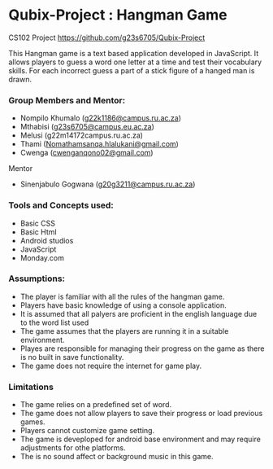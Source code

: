 # Qubix-Project : Hangman Game
CS102 Project
https://github.com/g23s6705/Qubix-Project

This Hangman game is a text based application developed in JavaScript. It allows players to guess a word one letter at a time and test their vocabulary skills. For each incorrect guess a part of a stick figure of a hanged man is drawn.

### Group Members and Mentor:
- Nompilo Khumalo (g22k1186@campus.ru.ac.za)
- Mthabisi (g23s6705@campus.eu.ac.za)
- Melusi (g22m14172campus.ru.ac.za)
- Thami (Nomathamsanqa.hlalukani@gmail.com)
- Cwenga (cwenganqono02@gmail.com)

Mentor
- Sinenjabulo Gogwana (g20g3211@campus.ru.ac.za)


### Tools and Concepts used:
- Basic CSS
- Basic Html
- Android studios
- JavaScript
- Monday.com
  
### Assumptions:
- The player is familiar with all the rules of the hangman game.
- Players have basic knowledge of using a console application.
- It is assumed that all palyers are proficient in the english language due to the word list used
- The game assumes that the players are running it in a suitable environment.
- Playes are responsible for managing their progress on the game as there is no built in save functionality.
- The game does not require the internet for game play.

### Limitations
- The game relies on a predefined set of word.
- The game does not allow players to save their progress or load previous games.
- Players cannot customize game setting.
- The game is deveploped for android base environment and may require adjustments for othe platforms.
- The is no sound affect or background music in this game.
